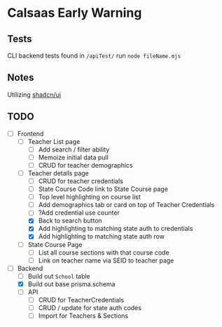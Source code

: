 # Calsaas Early Warning


## Tests
CLI backend tests found in `/apiTest/` 
run `node fileName.mjs` 

## Notes

Utilizing [shadcn/ui](https://ui.shadcn.com/docs/components)

## TODO

- [ ] Frontend
    - [ ] Teacher List page
        - [ ] Add search / filter ability
        - [ ] Memoize initial data pull
        - [ ] CRUD for teacher demographics
    - [ ] Teacher details page
        - [ ] CRUD for teacher credentials
        - [ ] State Course Code link to State Course page
        - [ ] Top level highlighting on course list
        - [ ] Add demographics tab or card on top of Teacher Credentials
        - [ ] ?Add credential use counter
        - [x] Back to search button
        - [x] Add highlighting to matching state auth to credentials
        - [x] Add highlighting to matching state auth row
    - [ ] State Course Page
        - [ ] List all course sections with that course code
        - [ ] Link on teacher name via SEID to teacher page
- [ ] Backend
    - [ ] Build out `School` table
    - [x] Build out base prisma.schema
    - [ ] API
        - [ ] CRUD for TeacherCredentials
        - [ ] CRUD / update for state auth codes
        - [ ] Import for Teachers & Sections